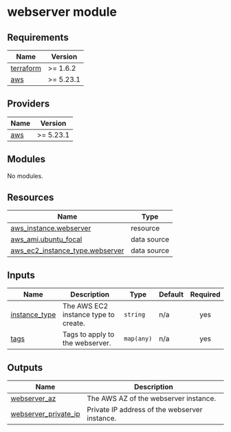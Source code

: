 # webserver module

<!-- BEGIN_TF_DOCS -->
## Requirements

| Name | Version |
|------|---------|
| <a name="requirement_terraform"></a> [terraform](#requirement\_terraform) | >= 1.6.2 |
| <a name="requirement_aws"></a> [aws](#requirement\_aws) | >= 5.23.1 |

## Providers

| Name | Version |
|------|---------|
| <a name="provider_aws"></a> [aws](#provider\_aws) | >= 5.23.1 |

## Modules

No modules.

## Resources

| Name | Type |
|------|------|
| [aws_instance.webserver](https://registry.terraform.io/providers/hashicorp/aws/latest/docs/resources/instance) | resource |
| [aws_ami.ubuntu_focal](https://registry.terraform.io/providers/hashicorp/aws/latest/docs/data-sources/ami) | data source |
| [aws_ec2_instance_type.webserver](https://registry.terraform.io/providers/hashicorp/aws/latest/docs/data-sources/ec2_instance_type) | data source |

## Inputs

| Name | Description | Type | Default | Required |
|------|-------------|------|---------|:--------:|
| <a name="input_instance_type"></a> [instance\_type](#input\_instance\_type) | The AWS EC2 instance type to create. | `string` | n/a | yes |
| <a name="input_tags"></a> [tags](#input\_tags) | Tags to apply to the webserver. | `map(any)` | n/a | yes |

## Outputs

| Name | Description |
|------|-------------|
| <a name="output_webserver_az"></a> [webserver\_az](#output\_webserver\_az) | The AWS AZ of the webserver instance. |
| <a name="output_webserver_private_ip"></a> [webserver\_private\_ip](#output\_webserver\_private\_ip) | Private IP address of the webserver instance. |
<!-- END_TF_DOCS -->
